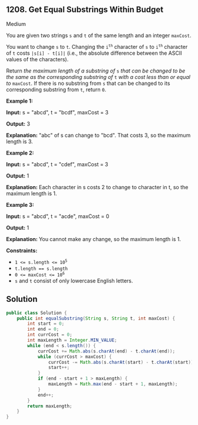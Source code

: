 ## 1208\. Get Equal Substrings Within Budget

Medium

You are given two strings `s` and `t` of the same length and an integer `maxCost`.

You want to change `s` to `t`. Changing the <code>i<sup>th</sup></code> character of `s` to <code>i<sup>th</sup></code> character of `t` costs `|s[i] - t[i]|` (i.e., the absolute difference between the ASCII values of the characters).

Return _the maximum length of a substring of_ `s` _that can be changed to be the same as the corresponding substring of_ `t` _with a cost less than or equal to_ `maxCost`. If there is no substring from `s` that can be changed to its corresponding substring from `t`, return `0`.

**Example 1:**

**Input:** s = "abcd", t = "bcdf", maxCost = 3

**Output:** 3

**Explanation:** "abc" of s can change to "bcd". That costs 3, so the maximum length is 3.

**Example 2:**

**Input:** s = "abcd", t = "cdef", maxCost = 3

**Output:** 1

**Explanation:** Each character in s costs 2 to change to character in t, so the maximum length is 1.

**Example 3:**

**Input:** s = "abcd", t = "acde", maxCost = 0

**Output:** 1

**Explanation:** You cannot make any change, so the maximum length is 1.

**Constraints:**

*   <code>1 <= s.length <= 10<sup>5</sup></code>
*   `t.length == s.length`
*   <code>0 <= maxCost <= 10<sup>6</sup></code>
*   `s` and `t` consist of only lowercase English letters.

## Solution

```java
public class Solution {
    public int equalSubstring(String s, String t, int maxCost) {
        int start = 0;
        int end = 0;
        int currCost = 0;
        int maxLength = Integer.MIN_VALUE;
        while (end < s.length()) {
            currCost += Math.abs(s.charAt(end) - t.charAt(end));
            while (currCost > maxCost) {
                currCost -= Math.abs(s.charAt(start) - t.charAt(start));
                start++;
            }
            if (end - start + 1 > maxLength) {
                maxLength = Math.max(end - start + 1, maxLength);
            }
            end++;
        }
        return maxLength;
    }
}
```